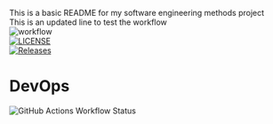 This is a basic README for my software engineering methods project  
This is an updated line to test the workflow  
![workflow](https://github.com/Maxk9994/SEMNEW/actions/workflows/main.yml/badge.svg)  
[![LICENSE](https://img.shields.io/github/license/Maxk9994/SEMNEW.svg?style=flat-square)](https://github.com/Maxk9994/SEMNEW/master/LICENSE)  
[![Releases](https://img.shields.io/github/release/Maxk9994/SEMNEW/all.svg?style=flat-square)](https://github.com/Maxk9994/SEMNEW/releases)   
# DevOps
![GitHub Actions Workflow Status](https://img.shields.io/github/actions/workflow/status/Maxk9994/SEMNEW/main.yml)
